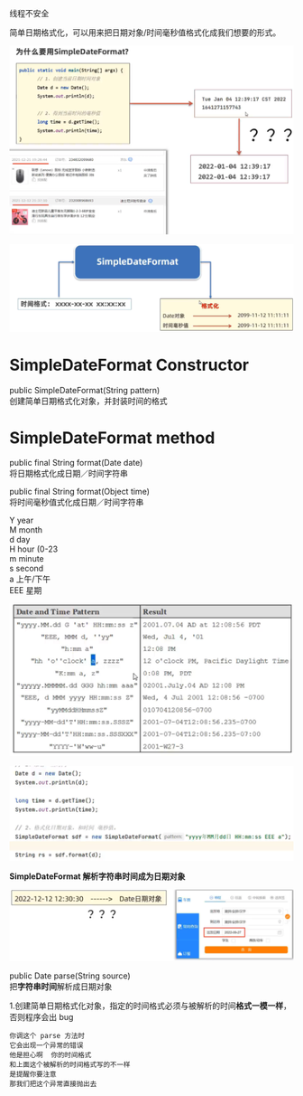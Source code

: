  线程不安全

简单日期格式化，可以用来把日期对象/时间毫秒值格式化成我们想要的形式。

![](https://raw.githubusercontent.com/tianran721/img/main/img/20240110233908.png)

![](https://raw.githubusercontent.com/tianran721/img/main/img/20240110234134.png)

# SimpleDateFormat Constructor

public SimpleDateFormat(String pattern)  
创建简单日期格式化对象，并封装时间的格式

# SimpleDateFormat method

public final String format(Date date)  
将日期格式化成日期／时间字符串

public final String format(Object time)  
将时间毫秒值式化成日期／时间字符串

Y year  
M month  
d day  
H hour (0-23  
m minute  
s second  
a 上午/下午  
EEE 星期

![](https://raw.githubusercontent.com/tianran721/img/main/img/20240110234607.png)

![](https://raw.githubusercontent.com/tianran721/img/main/img/20240110234906.png)

**SimpleDateFormat 解析字符串时间成为日期对象**

![](https://raw.githubusercontent.com/tianran721/img/main/img/20240110235053.png)

public Date parse(String source)  
把**字符串时间**解析成日期对象

1.创建简单日期格式化对象，指定的时间格式必须与被解析的时间**格式一模一样**，否则程序会出 bug

```
你调这个 parse 方法时
它会出现一个异常的错误  
他是担心啊  你的时间格式  
和上面这个被解析的时间格式写的不一样  
是提醒你要注意  
那我们把这个异常直接抛出去
```
